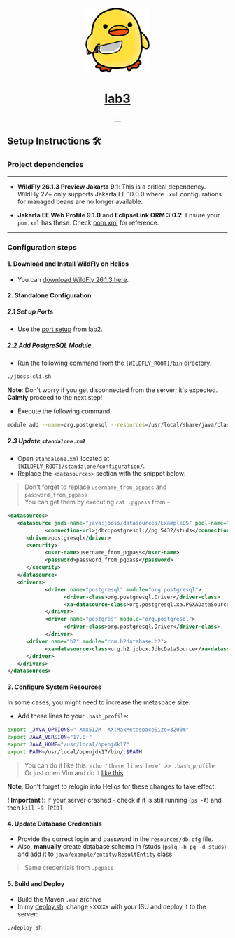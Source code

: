 <!-- Here is the main logo and name of your project -->

<p align="center">
  <a href="resources/MVC.png">
    <picture>
      <img src="resources/logo.ico" height="150">
    </picture>
    <h1 align="center">lab3</h1>
  </a>
</p>

<!-- Here are some cool labels for your project, delete those, that you don't need -->

<p align="center">
   <a aria-label="WildFly Version" href="https://www.wildfly.org/">
      <img alt="" src="https://img.shields.io/badge/WildFly-26.13-50FA7B?style=for-the-badge&labelColor=000000&color=50FA7B">
   </a>
   <a aria-label="Java Version" href="https://www.oracle.com/java/technologies/javase-jdk17-downloads.html">
      <img alt="" src="https://img.shields.io/badge/Java-17-FFD300?style=for-the-badge&labelColor=000000&color=FFD300">
   </a>
   <a aria-label="JetBrains Runtime Version" href="https://www.jetbrains.com/">
      <img alt="" src="https://img.shields.io/badge/JetBrains_Runtime-17.0.8-00CCFF?style=for-the-badge&labelColor=000000&color=00CCFF">
   </a>
   <a aria-label="Maven Project" href="https://maven.apache.org/">
      <img alt="" src="https://img.shields.io/badge/Maven-Project-FF69B4?style=for-the-badge&labelColor=000000&color=FF69B4">
   </a>
   <!-- New Badge for JavaServer Faces Framework -->
   <a aria-label="JavaServer Faces Framework" href="https://www.oracle.com/java/technologies/javaserverfaces.html">
      <img alt="" src="https://img.shields.io/badge/JSF-Framework-orange?style=for-the-badge&logo=java&labelColor=000000&color=orange">
   </a>
</p>

## Setup Instructions 🛠️

### Project dependencies

---

- **WildFly 26.1.3 Preview Jakarta 9.1**: This is a critical dependency. WildFly 27+ only supports Jakarta EE 10.0.0 where `.xml` configurations for managed beans are no longer available.

- **Jakarta EE Web Profile 9.1.0** and **EclipseLink ORM 3.0.2**: Ensure your `pom.xml` has these. Check [pom.xml](./pom.xml) for reference.

---

### Configuration steps

#### 1. Download and Install WildFly on Helios

- You can [download WildFly 26.1.3 here](https://github.com/wildfly/wildfly/releases/download/26.1.3.Final/wildfly-preview-26.1.3.Final.zip).

#### 2. Standalone Configuration

##### 2.1 Set up Ports

- Use the [port setup](https://github.com/worthant/MVC-GeoValidator#how-to-deploy-your-lab-on-helios-to-make-it-work) from lab2.

##### 2.2 Add PostgreSQL Module

- Run the following command from the `[WILDFLY_ROOT]/bin` directory:

```bash
./jboss-cli.sh
```

**Note**: Don't worry if you get disconnected from the server; it's expected. **Calmly** proceed to the next step!

- Execute the following command:

```bash
module add --name=org.postgresql --resources=/usr/local/share/java/classes/postgresql.jar --dependencies=javax.api,javax.transaction.api
```

##### 2.3 Update `standalone.xml`

- Open `standalone.xml` located at `[WILDFLY_ROOT]/standalone/configuration/`.
- Replace the `<datasources>` section with the snippet below:

> Don't forget to replace `username_from_pgpass` and `password_from_pgpass`  
> You can get them by executing `cat .pgpass` from `~`

```xml
<datasources>
   <datasource jndi-name="java:jboss/datasources/ExampleDS" pool-name="ExampleDS" enabled="true" use-java-context="true" statistics-enabled="${wildfly.datasources.statistics-enabled:${wildfly.statistics-enabled:false}}">
            <connection-url>jdbc:postgresql://pg:5432/studs</connection-url>
      <driver>postgresql</driver>
      <security>
            <user-name>username_from_pgpass</user-name>
            <password>password_from_pgpass</password>
      </security>
   </datasource>
   <drivers>
            <driver name="postgresql" module="org.postgresql">
                  <driver-class>org.postgresql.Driver</driver-class>
                  <xa-datasource-class>org.postgresql.xa.PGXADataSource</xa-datasource-class>
            </driver>
            <driver name="postgres" module="org.postgresql">
                  <driver-class>org.postgresql.Driver</driver-class>
            </driver>
      <driver name="h2" module="com.h2database.h2">
            <xa-datasource-class>org.h2.jdbcx.JdbcDataSource</xa-datasource-class>
      </driver>
   </drivers>
</datasources>
```

#### 3. Configure System Resources

In some cases, you might need to increase the metaspace size.

- Add these lines to your `.bash_profile`:

```bash
export _JAVA_OPTIONS="-Xmx512M -XX:MaxMetaspaceSize=3200m"
export JAVA_VERSION="17.0+"
export JAVA_HOME="/usr/local/openjdk17"
export PATH=/usr/local/openjdk17/bin/:$PATH
```

> You can do it like this: `echo 'these lines here' >> .bash_profile`  
> Or just open Vim and do it [like this](https://linuxize.com/post/how-to-copy-cut-paste-in-vim/)

**Note**: Don't forget to relogin into Helios for these changes to take effect.  

**! Important !**: If your server crashed - check if it is still running (`ps -A`) and then `kill -9 [PID]`

#### 4. Update Database Credentials

- Provide the correct login and password in the `resources/db.cfg` file.
- Also, **manually** create database schema in /studs (`pslq -h pg -d studs`) and add it to `java/example/entity/ResultEntity` class

> Same credentials from `.pgpass`

#### 5. Build and Deploy

- Build the Maven `.war` archive
- In my [deploy.sh](./deploy.sh): change `sXXXXX` with your ISU and deploy it to the server:

```bash
./deploy.sh
```
